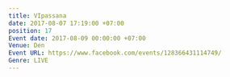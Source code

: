 ```yaml
---
title: VIpassana
date: 2017-08-07 17:19:00 +07:00
position: 17
Event date: 2017-08-09 00:00:00 +07:00
Venue: Den
Event URL: https://www.facebook.com/events/128366431114749/
Genre: LIVE
---
```


